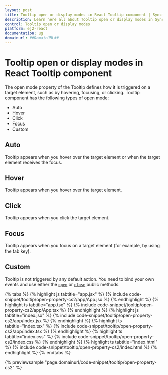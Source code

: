 ```yaml
---
layout: post
title: Tooltip open or display modes in React Tooltip component | Syncfusion
description: Learn here all about Tooltip open or display modes in Syncfusion React Tooltip component of Syncfusion Essential JS 2 and more.
control: Tooltip open or display modes 
platform: ej2-react
documentation: ug
domainurl: ##DomainURL##
---
```


# Tooltip open or display modes in React Tooltip component

The open mode property of the Tooltip defines how it is triggered on a target element, such as by hovering, focusing, or clicking. Tooltip component has the following types of open mode:

* Auto
* Hover
* Click
* Focus
* Custom

## Auto

Tooltip appears when you hover over the target element or when the target element receives the focus.

## Hover

Tooltip appears when you hover over the target element.

## Click

Tooltip appears when you click the target element.

## Focus

Tooltip appears when you focus on a target element (for example, by using the tab key).

## Custom

Tooltip is not triggered by any default action. You need to bind your own events and use either the [`open`](https://ej2.syncfusion.com/react/documentation/api/tooltip/#open) or [`close`](https://ej2.syncfusion.com/react/documentation/api/tooltip/#close) public methods.

{% tabs %}
{% highlight js tabtitle="app.jsx" %}
{% include code-snippet/tooltip/open-property-cs2/app/App.jsx %}
{% endhighlight %}
{% highlight ts tabtitle="app.tsx" %}
{% include code-snippet/tooltip/open-property-cs2/app/App.tsx %}
{% endhighlight %}
{% highlight js tabtitle="index.jsx" %}
{% include code-snippet/tooltip/open-property-cs2/app/index.jsx %}
{% endhighlight %}
{% highlight ts tabtitle="index.tsx" %}
{% include code-snippet/tooltip/open-property-cs2/app/index.tsx %}
{% endhighlight %}
{% highlight ts tabtitle="index.css" %}
{% include code-snippet/tooltip/open-property-cs2/index.css %}
{% endhighlight %}
{% highlight ts tabtitle="index.html" %}
{% include code-snippet/tooltip/open-property-cs2/index.html %}
{% endhighlight %}
{% endtabs %}

 {% previewsample "page.domainurl/code-snippet/tooltip/open-property-cs2" %}
